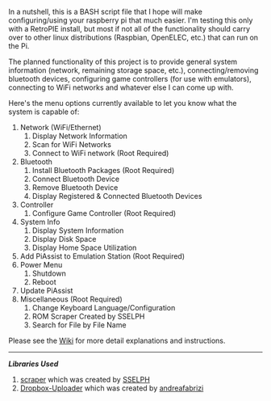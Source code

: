 In a nutshell, this is a BASH script file that I hope will make configuring/using your raspberry pi that much easier. I'm testing this only with a RetroPIE install, but most if not all of the functionality should carry over to other linux distributions (Raspbian, OpenELEC, etc.) that can run on the Pi.

The planned functionality of this project is to provide general system information (network, remaining storage space, etc.), connecting/removing bluetooth devices, configuring game controllers (for use with emulators), connecting to WiFi networks and whatever else I can come up with.

Here's the menu options currently available to let you know what the system is capable of:

1. Network (WiFi/Ethernet)
    1. Display Network Information
    2. Scan for WiFi Networks
    3. Connect to WiFi network (Root Required)
2. Bluetooth
    1. Install Bluetooth Packages (Root Required)
    2. Connect Bluetooth Device
    3. Remove Bluetooth Device
    4. Display Registered & Connected Bluetooth Devices
3. Controller
    1. Configure Game Controller (Root Required)
4. System Info
    1. Display System Information
    2. Display Disk Space
    3. Display Home Space Utilization
5. Add PiAssist to Emulation Station (Root Required)
6. Power Menu
    1. Shutdown
    2. Reboot
7. Update PiAssist
8. Miscellaneous (Root Required)
    1. Change Keyboard Language/Configuration
    2. ROM Scraper Created by SSELPH
    3. Search for File by File Name

Please see the [Wiki](https://github.com/Death259/PiAssist/wiki/) for more detail explanations and instructions.



***
***Libraries Used***

1. [scraper](https://github.com/sselph/scraper) which was created by [SSELPH](https://github.com/sselph/)
2. [Dropbox-Uploader](https://github.com/andreafabrizi/Dropbox-Uploader) which was created by [andreafabrizi](https://github.com/andreafabrizi)

